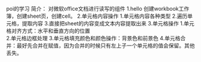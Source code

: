 poi的学习
    简介：
        对微软office文档进行读写的组件
1.hello 
    创建workbook工作簿，创建sheet页，创建cell。
2.单元格内容操作
    1.单元格内容各种类型
    2.遍历单元格，提取内容
    3.直接把sheet的内容变成文本内容提取出来
3.单元格操作
    1.单元格对齐方式：水平和垂直方向的位置    
    2.单元格边框处理
    3.单元格填充颜色和颜色操作：背景色和前景色
    4.单元格合并：最好先合并在赋值，因为合并的时候只有左上子一个单元格的值会保留。其他丢失。